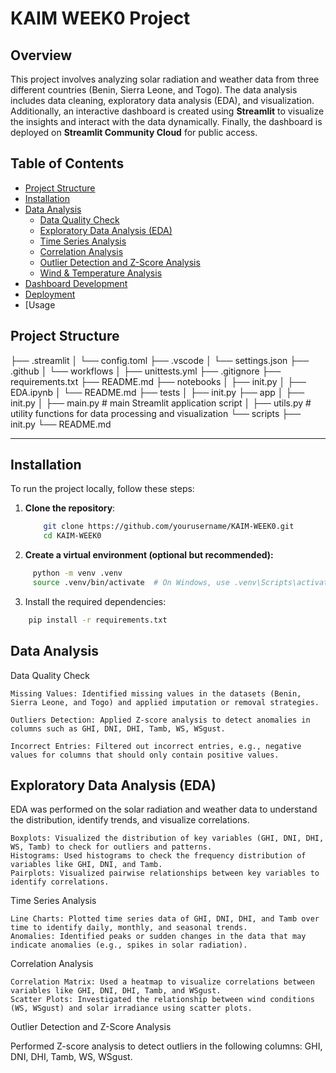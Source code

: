 # KAIM WEEK0 Project

## Overview

This project involves analyzing solar radiation and weather data from three different countries (Benin, Sierra Leone, and Togo). The data analysis includes data cleaning, exploratory data analysis (EDA), and visualization. Additionally, an interactive dashboard is created using **Streamlit** to visualize the insights and interact with the data dynamically. Finally, the dashboard is deployed on **Streamlit Community Cloud** for public access.

## Table of Contents

- [Project Structure](#project-structure)
- [Installation](#installation)
- [Data Analysis](#data-analysis)
  - [Data Quality Check](#data-quality-check)
  - [Exploratory Data Analysis (EDA)](#exploratory-data-analysis-eda)
  - [Time Series Analysis](#time-series-analysis)
  - [Correlation Analysis](#correlation-analysis)
  - [Outlier Detection and Z-Score Analysis](#outlier-detection-and-z-score-analysis)
  - [Wind & Temperature Analysis](#wind--temperature-analysis)
- [Dashboard Development](#dashboard-development)
- [Deployment](#deployment)
- [Usage

## Project Structure

├── .streamlit │ └── config.toml ├── .vscode │ └── settings.json ├── .github │ └── workflows │ ├── unittests.yml ├── .gitignore ├── requirements.txt ├── README.md ├── notebooks │ ├── init.py │ ├── EDA.ipynb │ └── README.md ├── tests │ ├── init.py ├── app │ ├── init.py │ ├── main.py # main Streamlit application script │ ├── utils.py # utility functions for data processing and visualization └── scripts ├── init.py └── README.md


---

## Installation

To run the project locally, follow these steps:

1. **Clone the repository**:
   ```bash
       git clone https://github.com/yourusername/KAIM-WEEK0.git
       cd KAIM-WEEK0
2. **Create a virtual environment (optional but recommended):**
  ```bash
       python -m venv .venv
       source .venv/bin/activate  # On Windows, use .venv\Scripts\activate
```
3. Install the required dependencies:
  ```bash
      pip install -r requirements.txt
  ```
## Data Analysis
 Data Quality Check

    Missing Values: Identified missing values in the datasets (Benin, Sierra Leone, and Togo) and applied imputation or removal strategies.

    Outliers Detection: Applied Z-score analysis to detect anomalies in columns such as GHI, DNI, DHI, Tamb, WS, WSgust.

    Incorrect Entries: Filtered out incorrect entries, e.g., negative values for columns that should only contain positive values.

## Exploratory Data Analysis (EDA)

EDA was performed on the solar radiation and weather data to understand the distribution, identify trends, and visualize correlations.

    Boxplots: Visualized the distribution of key variables (GHI, DNI, DHI, WS, Tamb) to check for outliers and patterns.
    Histograms: Used histograms to check the frequency distribution of variables like GHI, DNI, and Tamb.
    Pairplots: Visualized pairwise relationships between key variables to identify correlations.

Time Series Analysis

    Line Charts: Plotted time series data of GHI, DNI, DHI, and Tamb over time to identify daily, monthly, and seasonal trends.
    Anomalies: Identified peaks or sudden changes in the data that may indicate anomalies (e.g., spikes in solar radiation).

Correlation Analysis

    Correlation Matrix: Used a heatmap to visualize correlations between variables like GHI, DNI, DHI, Tamb, and WSgust.
    Scatter Plots: Investigated the relationship between wind conditions (WS, WSgust) and solar irradiance using scatter plots.

Outlier Detection and Z-Score Analysis

Performed Z-score analysis to detect outliers in the following columns: GHI, DNI, DHI, Tamb, WS, WSgust.
